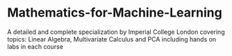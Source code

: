 # Mathematics-for-Machine-Learning
A detailed and complete specialization by Imperial College London covering topics: Linear Algebra, Multivariate Calculus and PCA including hands on labs in each course

